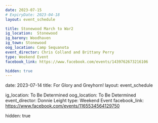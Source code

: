 ```yaml
---
date: 2023-07-15
# ExpiryDate: 2023-04-18
layout: event_schedule

title: Stonewood March to War2
ig_location:  Stonewood
ig_barony: Woodhaven
ig_town: Stonewood
oog_location: Camp Sequanota
event_director: Chris Colland and Brittany Perry
type: Weekend Event
facebook_link: https://www.facebook.com/events/1439762673216106

hidden: true
---
```


date: 2023-07-14
title: For Glory and Greyhorn!
layout: event_schedule

ig_location:  To Be Determined
oog_location: To Be Determined
event_director: Donnie Leight
type: Weekend Event
facebook_link: https://www.facebook.com/events/1165534564129750


hidden: true

